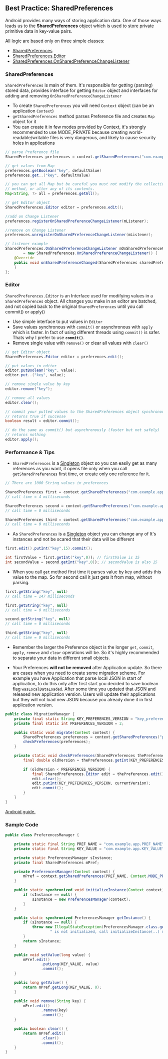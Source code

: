 ## Best Practice: SharedPreferences
Android provides many ways of storing application data. One of those ways leads us to the **SharedPreferences** object which is used to store private primitive data in key-value pairs.

All logic are based only on three simple classes:

- [SharedPreferences][1]
- [SharedPreferences.Editor][2]
- [SharedPreferences.OnSharedPreferenceChangeListener][3]

### SharedPreferences

`SharedPreferences` is main of them. It's responsible for getting (parsing) stored data, provides interface for getting `Editor` object and interfaces for adding and removing `OnSharedPreferenceChangeListener`

- To create `SharedPreferences` you will need `Context` object (can be an application `Context`)
- `getSharedPreferences` method parses Preference file and creates `Map` object for it
- You can create it in few modes provided by Context, it's strongly recommended to use MODE_PRIVATE because creating world-readable/writable files is very dangerous, and likely to cause security holes in applications

```java
// parse Preference file
SharedPreferences preferences = context.getSharedPreferences("com.example.app", Context.MODE_PRIVATE);

// get values from Map
preferences.getBoolean("key", defaultValue)
preferences.get..("key", defaultValue)

// you can get all Map but be careful you must not modify the collection returned by this
// method, or alter any of its contents.
Map<String, ?> all = preferences.getAll();

// get Editor object
SharedPreferences.Editor editor = preferences.edit();

//add on Change Listener
preferences.registerOnSharedPreferenceChangeListener(mListener);

//remove on Change Listener
preferences.unregisterOnSharedPreferenceChangeListener(mListener);

// listener example
SharedPreferences.OnSharedPreferenceChangeListener mOnSharedPreferenceChangeListener
        = new SharedPreferences.OnSharedPreferenceChangeListener() {
    @Override
    public void onSharedPreferenceChanged(SharedPreferences sharedPreferences, String key) {
    }
};
```
### Editor

`SharedPreferences.Editor` is an Interface used for modifying values in a `SharedPreferences` object. All changes you make in an editor are batched, and not copied back to the original `SharedPreferences` until you call commit() or apply()

- Use simple interface to put values in `Editor`
- Save values synchronous with `commit()` or asynchronous with `apply` which is faster. In fact of using different threads using `commit()` is safer. Thats why I prefer to use **`commit()`**.
- Remove single value with `remove()` or clear all values with `clear()`

```java
// get Editor object
SharedPreferences.Editor editor = preferences.edit();

// put values in editor
editor.putBoolean("key", value);
editor.put..("key", value);

// remove single value by key
editor.remove("key");

// remove all values
editor.clear();

// commit your putted values to the SharedPreferences object synchronously
// returns true if successe
boolean result = editor.commit();

// do the same as commit() but asynchronously (faster but not safely)
// returns nothing
editor.apply();
```

### Performance & Tips

- `SharedPreferences` is a [Singleton][4] object so you can easily get as many references as you want, it opens file only when you call `getSharedPreferences` first time, or create only one reference for it.

```java
// There are 1000 String values in preferences

SharedPreferences first = context.getSharedPreferences("com.example.app", Context.MODE_PRIVATE);
// call time = 4 milliseconds

SharedPreferences second = context.getSharedPreferences("com.example.app", Context.MODE_PRIVATE);
// call time = 0 milliseconds

SharedPreferences third = context.getSharedPreferences("com.example.app", Context.MODE_PRIVATE);
// call time = 0 milliseconds
```

- As `SharedPreferences` is a [Singleton][4] object you can change any of It's instances and not be scared that their data will be different

```java
first.edit().putInt("key",15).commit();

int firstValue = first.getInt("key",0)); // firstValue is 15
int secondValue = second.getInt("key",0)); // secondValue is also 15

```

- When you call `get` method first time it parses value by key and adds this value to the map. So for second call it just gets it from map, without parsing.

```java
first.getString("key", null)
// call time = 147 milliseconds

first.getString("key", null)
// call time = 0 milliseconds

second.getString("key", null)
// call time = 0 milliseconds

third.getString("key", null)
// call time = 0 milliseconds

```

- Remember the larger the Preference object is the longer `get`, `commit`, `apply`, `remove` and `clear` operations will be. So it's highly recommended to separate your data in different small objects.

- Your Preferences **will not be removed** after Application update. So there are cases when you need to create some migration scheme. For example you have Application that parse local JSON in start of application, to do this only after first start you decided to save boolean flag `wasLocalDataLoaded`. After some time you updated that JSON and released new application version. Users will update their applications but they will not load new JSON because you already done it in first application version. 

```java
public class MigrationManager {
    private final static String KEY_PREFERENCES_VERSION = "key_preferences_version";
    private final static int PREFERENCES_VERSION = 2;

    public static void migrate(Context context) {
        SharedPreferences preferences = context.getSharedPreferences("pref", Context.MODE_PRIVATE);
        checkPreferences(preferences);
    }

    private static void checkPreferences(SharedPreferences thePreferences) {
        final double oldVersion = thePreferences.getInt(KEY_PREFERENCES_VERSION, 1);

        if (oldVersion < PREFERENCES_VERSION) {
            final SharedPreferences.Editor edit = thePreferences.edit();
            edit.clear();
            edit.putInt(KEY_PREFERENCES_VERSION, currentVersion);
            edit.commit();
        }
    }
}
```
[Android guide.][5]

### Sample Code

```java
public class PreferencesManager {

    private static final String PREF_NAME = "com.example.app.PREF_NAME";
    private static final String KEY_VALUE = "com.example.app.KEY_VALUE";

    private static PreferencesManager sInstance;
    private final SharedPreferences mPref;

    private PreferencesManager(Context context) {
        mPref = context.getSharedPreferences(PREF_NAME, Context.MODE_PRIVATE);
    }

    public static synchronized void initializeInstance(Context context) {
        if (sInstance == null) {
            sInstance = new PreferencesManager(context);
        }
    }

    public static synchronized PreferencesManager getInstance() {
        if (sInstance == null) {
            throw new IllegalStateException(PreferencesManager.class.getSimpleName() +
                    " is not initialized, call initializeInstance(..) method first.");
        }
        return sInstance;
    }

    public void setValue(long value) {
        mPref.edit()
                .putLong(KEY_VALUE, value)
                .commit();
    }

    public long getValue() {
        return mPref.getLong(KEY_VALUE, 0);
    }

    public void remove(String key) {
        mPref.edit()
                .remove(key)
                .commit();
    }

    public boolean clear() {
        return mPref.edit()
                .clear()
                .commit();
    }
}
```


  [1]: http://developer.android.com/reference/android/content/SharedPreferences.html
  [2]: http://developer.android.com/reference/android/content/SharedPreferences.Editor.html
  [3]: http://developer.android.com/reference/android/content/SharedPreferences.OnSharedPreferenceChangeListener.html
  [4]: http://www.oodesign.com/singleton-pattern.html
  [5]: http://developer.android.com/guide/topics/data/data-storage.html#pref
